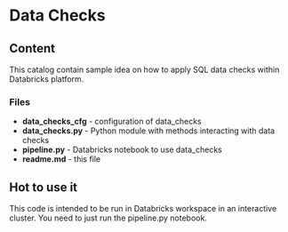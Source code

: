 # Data Checks

## Content

This catalog contain sample idea on how to apply SQL data checks within Databricks platform. 
### Files

- **data_checks_cfg** - configuration of data_checks
- **data_checks.py** - Python module with methods interacting with data checks
- **pipeline.py** - Databricks notebook to use data_checks
- **readme.md** - this file

## Hot to use it

This code is intended to be run in Databricks workspace in an interactive cluster. You need to just run the pipeline.py notebook.